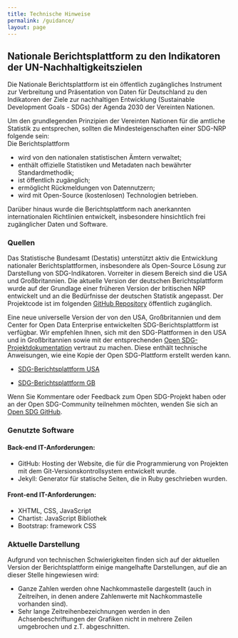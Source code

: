 ```yaml
---
title: Technische Hinweise
permalink: /guidance/
layout: page
---
```


## Nationale Berichtsplattform zu den Indikatoren der UN-Nachhaltigkeitszielen

Die Nationale Berichtsplattform ist ein öffentlich zugängliches Instrument zur Verbreitung und Präsentation von Daten für Deutschland zu den Indikatoren der Ziele zur nachhaltigen Entwicklung (Sustainable Development Goals - SDGs) der Agenda 2030 der Vereinten Nationen.

Um den grundlegenden Prinzipien der Vereinten Nationen für die amtliche Statistik zu entsprechen, sollten die Mindesteigenschaften einer SDG-NRP folgende sein: <br>
Die Berichtsplattform
- wird von den nationalen statistischen Ämtern verwaltet;
- enthält offizielle Statistiken und Metadaten nach bewährter Standardmethodik;
- ist öffentlich zugänglich;
- ermöglicht Rückmeldungen von Datennutzern;
- wird mit Open-Source (kostenlosen) Technologien betrieben.

Darüber hinaus wurde die Berichtsplattform nach anerkannten internationalen Richtlinien entwickelt, insbesondere hinsichtlich frei zugänglicher Daten und Software.


### Quellen

Das Statistische Bundesamt (Destatis) unterstützt aktiv die Entwicklung nationaler Berichtsplattformen, insbesondere als Open-Source Lösung zur Darstellung von SDG-Indikatoren. Vorreiter in diesem Bereich sind die USA und Großbritannien.
Die aktuelle Version der deutschen Berichtsplattform wurde auf der Grundlage einer früheren Version der britischen NRP entwickelt und an die Bedürfnisse der deutschen Statistik angepasst.
Der Projektcode ist im folgenden [GitHub Repository](https://github.com/G205SDGs/sdg-indicators) öffentlich zugänglich.

Eine neue universelle Version der von den USA, Großbritannien und dem Center for Open Data Enterprise entwickelten SDG-Berichtsplattform ist verfügbar. Wir empfehlen Ihnen, sich mit den SDG-Plattformen in den USA und in Großbritannien sowie mit der entsprechenden [Open SDG-Projektdokumentation](https://open-sdg.readthedocs.io/en/latest/) vertraut zu machen. Diese enthält technische Anweisungen, wie eine Kopie der Open SDG-Plattform erstellt werden kann.

- [SDG-Berichtsplattform USA](https://sdg.data.gov/)

- [SDG-Berichtsplattform GB](https://sustainabledevelopment-uk.github.io)

Wenn Sie Kommentare oder Feedback zum Open SDG-Projekt haben oder an der Open SDG-Community teilnehmen möchten, wenden Sie sich an [Open SDG GitHub](https://github.com/open-sdg/open-sdg/issues).

### Genutzte Software

#### Back-end IT-Anforderungen:
- GitHub: Hosting der Website, die für die Programmierung von Projekten mit dem Git-Versionskontrollsystem entwickelt wurde.
- Jekyll: Generator für statische Seiten, die in Ruby geschrieben wurden.

#### Front-end IT-Anforderungen:
- XHTML, CSS, JavaScript
- Chartist: JavaScript Bibliothek
- Bootstrap: framework CSS

### Aktuelle Darstellung

Aufgrund von technischen Schwierigkeiten finden sich auf der aktuellen Version der Berichtsplattform einige mangelhafte Darstellungen, auf die an dieser Stelle hingewiesen wird:
- Ganze Zahlen werden ohne Nachkommastelle dargestellt (auch in Zeitreihen, in denen andere Zahlenwerte mit Nachkommastelle vorhanden sind).
- Sehr lange Zeitreihenbezeichnungen werden in den Achsenbeschriftungen der Grafiken nicht in mehrere Zeilen umgebrochen und z.T. abgeschnitten.
